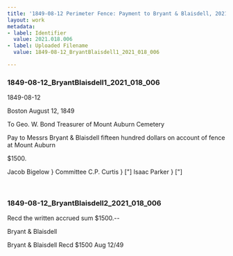 ```yaml
---
title: '1849-08-12 Perimeter Fence: Payment to Bryant & Blaisdell, 2021.018.006'
layout: work
metadata:
- label: Identifier
  value: 2021.018.006
- label: Uploaded Filename
  value: 1849-08-12_BryantBlaisdell1_2021_018_006

---
```

<div class="pages">
<div id="page-1798013">
<h3><a name="page-1798013">1849-08-12_BryantBlaisdell1_2021_018_006</a></h3>
<div class="page-content">
<p><date when=''>1849-08-12</date></p>
<p>Boston August 12, 1849</p>
<p>To Geo. W. Bond Treasurer of Mount<span class='line-break'> </span>Auburn Cemetery</p>
<p>Pay to Messrs Bryant &amp; Blaisdell<span class='line-break'> </span>fifteen hundred dollars on account of<span class='line-break'> </span>fence at Mount Auburn</p>
<p>$1500.</p>
<p>Jacob Bigelow } Committee<span class='line-break'> </span>C.P. Curtis } ["]<span class='line-break'> </span>Isaac Parker } ["]</p>
</div>
</div>
<br />
<div id="page-1798014">
<h3><a name="page-1798014">1849-08-12_BryantBlaisdell2_2021_018_006</a></h3>
<div class="page-content">
<p>Recd the written accrued sum<span class='line-break'> </span>$1500.--</p>
<p>Bryant &amp; Blaisdell</p>
<p>Bryant &amp; Blaisdell<span class='line-break'> </span>Recd $1500 Aug 12/49</p>
</div>
</div>
<br />
</div>
